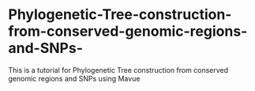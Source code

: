 # Phylogenetic-Tree-construction-from-conserved-genomic-regions-and-SNPs-
This is a tutorial for Phylogenetic Tree construction from conserved genomic regions and SNPs using Mavue

